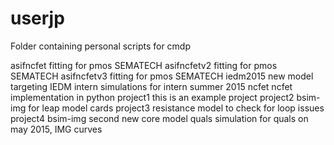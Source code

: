 # userjp
Folder containing personal scripts for cmdp

asifncfet fitting for pmos SEMATECH
asifncfetv2 fitting for pmos SEMATECH
asifncfetv3 fitting for pmos SEMATECH
iedm2015 new model targeting IEDM
intern simulations for intern summer 2015
ncfet ncfet implementation in python
project1 this is an example project
project2 bsim-img for leap model cards
project3 resistance model to check for loop issues
project4 bsim-img second new core model
quals simulation for quals on may 2015, IMG curves
